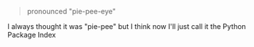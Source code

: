 > pronounced "pie-pee-eye"

I always thought it was "pie-pee" but I think now I'll just call it the Python Package Index
